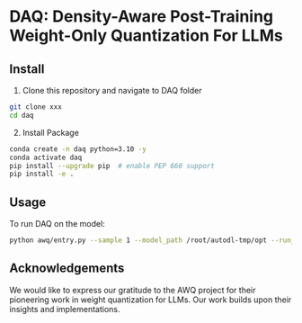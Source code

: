# DAQ: Density-Aware Post-Training Weight-Only Quantization For LLMs

## Install

1. Clone this repository and navigate to DAQ folder
```bash
git clone xxx
cd daq
```

2. Install Package
```bash
conda create -n daq python=3.10 -y
conda activate daq
pip install --upgrade pip  # enable PEP 660 support
pip install -e .
```

## Usage
To run DAQ on the model:
```bash
python awq/entry.py --sample 1 --model_path /root/autodl-tmp/opt --run_daq --tasks wikitext --w_bit 4 --q_group_size -1 --q_backend fake --dump daq_cache/opt-6.7b-w4-channel-1block.pt
```

## Acknowledgements
We would like to express our gratitude to the AWQ project for their pioneering work in weight quantization for LLMs. Our work builds upon their insights and implementations.